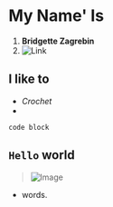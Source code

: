 # My Name' Is
1. **Bridgette Zagrebin**
2.  ![Link](https://bridgettezagrebin.github.io/cse15l-lab-reports/)

## I like to 
* *Crochet*
* 
```
code block
```
`Hello` world
 ---
>![Image](https://user-images.githubusercontent.com/103292060/162547756-8093f03b-49e1-4fcf-abab-a34a16b5e358.jpg)

* words.